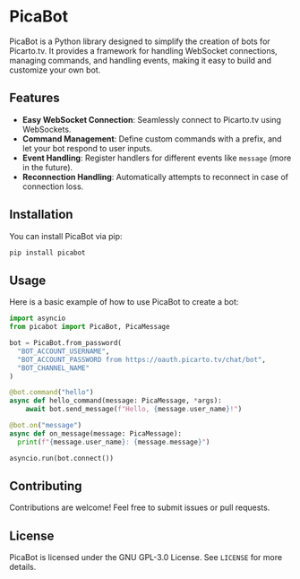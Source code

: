 # PicaBot

PicaBot is a Python library designed to simplify the creation of bots for Picarto.tv. It provides a framework for handling WebSocket connections, managing commands, and handling events, making it easy to build and customize your own bot.

## Features

- **Easy WebSocket Connection**: Seamlessly connect to Picarto.tv using WebSockets.
- **Command Management**: Define custom commands with a prefix, and let your bot respond to user inputs.
- **Event Handling**: Register handlers for different events like `message` (more in the future).
- **Reconnection Handling**: Automatically attempts to reconnect in case of connection loss.

## Installation

You can install PicaBot via pip:

```bash
pip install picabot
```

## Usage

Here is a basic example of how to use PicaBot to create a bot:

```python
import asyncio
from picabot import PicaBot, PicaMessage

bot = PicaBot.from_password(
  "BOT_ACCOUNT_USERNAME",
  "BOT_ACCOUNT_PASSWORD from https://oauth.picarto.tv/chat/bot",
  "BOT_CHANNEL_NAME"
)

@bot.command("hello")
async def hello_command(message: PicaMessage, *args):
    await bot.send_message(f"Hello, {message.user_name}!")

@bot.on("message")
async def on_message(message: PicaMessage):
  print(f"{message.user_name}: {message.message}")

asyncio.run(bot.connect())
```

## Contributing

Contributions are welcome! Feel free to submit issues or pull requests.

## License

PicaBot is licensed under the GNU GPL-3.0 License. See `LICENSE` for more details.
